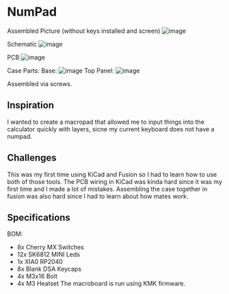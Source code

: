 # NumPad

Assembled Picture (without keys installed and screen)
![image](https://github.com/user-attachments/assets/476a1feb-00bb-4ba3-b483-00fa4d104e63)

Schematic
![image](https://github.com/user-attachments/assets/647eb8ea-1e61-47f9-afe9-c296fb97f281)

PCB
![image](https://github.com/user-attachments/assets/d83c1798-0d20-4e2b-993d-dbc8ee82d892)

Case Parts:
Base: ![image](https://github.com/user-attachments/assets/afa65137-da39-484d-af19-33fd2c6baefa)
Top Panel: ![image](https://github.com/user-attachments/assets/c19da30e-6a75-4e08-89bf-037a6105b1ee)

Assembled via screws. 

## Inspiration
I wanted to create a macropad that allowed me to input things into the calculator quickly with layers, sicne my current keyboard does not have a numpad. 

## Challenges
This was my first time using KiCad and Fusion so I had to learn how to use both of those tools. The PCB wiring in KiCad was kinda hard since it was my first time and I made a lot of mistakes. Assembling the case together in fusion was also hard since I had to learn about how mates work. 

## Specifications
BOM: 
- 8x Cherry MX Switches
- 12x SK6812 MINI Leds
- 1x XIA0 RP2040
- 8x Blank DSA Keycaps
- 4x M3x16 Bolt
- 4x M3 Heatset
The macroboard is run using KMK firmware. 

